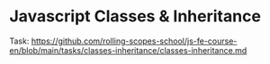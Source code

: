# Javascript Classes & Inheritance
Task: https://github.com/rolling-scopes-school/js-fe-course-en/blob/main/tasks/classes-inheritance/classes-inheritance.md
